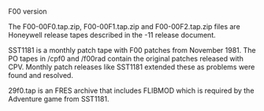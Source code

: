 F00 version

The F00-00F0.tap.zip, F00-00F1.tap.zip and F00-00F2.tap.zip files are Honeywell release tapes described in the -11 release document.

SST1181 is a monthly patch tape with F00 patches from November 1981.  The PO tapes in /cpf0 and /f00rad contain the original patches released with CPV. Monthly patch releases like SST1181 extended these as problems were found and resolved.

29f0.tap is an FRES archive that includes FLIBMOD which is required by the Adventure game from SST1181.
